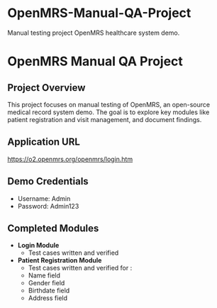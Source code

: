 # OpenMRS-Manual-QA-Project
Manual testing project OpenMRS healthcare system demo.
# OpenMRS Manual QA Project

## Project Overview
This project focuses on manual testing of OpenMRS, an open-source medical record system demo. The goal is to explore key modules like patient registration and visit management, and document findings.

## Application URL
https://o2.openmrs.org/openmrs/login.htm 

## Demo Credentials
- Username: Admin
- Password: Admin123

## Completed Modules
- **Login Module**
  - Test cases written and verified
- **Patient Registration Module**
  -  Test cases written and verified for :
  - Name field
  - Gender field
  - Birthdate field
  - Address field

